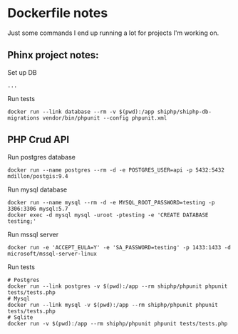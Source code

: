 # Dockerfile notes

Just some commands I end up running a lot for projects I'm working on.

## Phinx project notes:

Set up DB
```
...
```

Run tests
```
docker run --link database --rm -v $(pwd):/app shiphp/shiphp-db-migrations vendor/bin/phpunit --config phpunit.xml
```

## PHP Crud API

Run postgres database
```
docker run --name postgres --rm -d -e POSTGRES_USER=api -p 5432:5432 mdillon/postgis:9.4
```

Run mysql database
```
docker run --name mysql --rm -d -e MYSQL_ROOT_PASSWORD=testing -p 3306:3306 mysql:5.7
docker exec -d mysql mysql -uroot -ptesting -e 'CREATE DATABASE testing;'
```

Run mssql server
```
docker run -e 'ACCEPT_EULA=Y' -e 'SA_PASSWORD=testing' -p 1433:1433 -d microsoft/mssql-server-linux
```

Run tests
```
# Postgres
docker run --link postgres -v $(pwd):/app --rm shiphp/phpunit phpunit tests/tests.php
# Mysql
docker run --link mysql -v $(pwd):/app --rm shiphp/phpunit phpunit tests/tests.php
# Sqlite
docker run -v $(pwd):/app --rm shiphp/phpunit phpunit tests/tests.php
```

